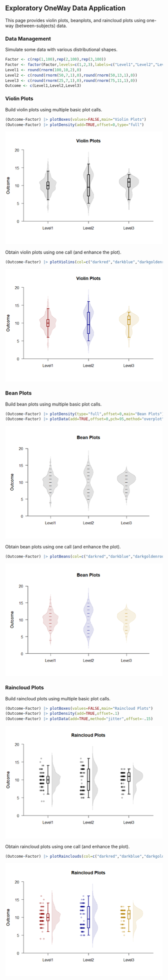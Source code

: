 ## Exploratory OneWay Data Application

This page provides violin plots, beanplots, and raincloud plots using one-way (between-subjects) data.

### Data Management

Simulate some data with various distributional shapes.

```r
Factor <- c(rep(1,100),rep(2,100),rep(3,100))
Factor <- factor(Factor,levels=c(1,2,3),labels=c("Level1","Level2","Level3"))
Level1 <- round(rnorm(100,10,2),0)
Level2 <- c(round(rnorm(50,7,1),0),round(rnorm(50,13,1),0))
Level3 <- c(round(rnorm(25,7,1),0),round(rnorm(75,11,1),0))
Outcome <- c(Level1,Level2,Level3)
```

### Violin Plots

Build violin plots using multiple basic plot calls.

```r
(Outcome~Factor) |> plotBoxes(values=FALSE,main="Violin Plots")
(Outcome~Factor) |> plotDensity(add=TRUE,offset=0,type="full")
```

![](figures/Exploratory-OneWay-ViolinsA-1.png)<!-- -->

Obtain violin plots using one call (and enhance the plot).

```r
(Outcome~Factor) |> plotViolins(col=c("darkred","darkblue","darkgoldenrod"))
```

![](figures/Exploratory-OneWay-ViolinsB-1.png)<!-- -->

### Bean Plots

Build bean plots using multiple basic plot calls.

```r
(Outcome~Factor) |> plotDensity(type="full",offset=0,main="Bean Plots")
(Outcome~Factor) |> plotData(add=TRUE,offset=0,pch=95,method="overplot")
```

![](figures/Exploratory-OneWay-BeansA-1.png)<!-- -->

Obtain bean plots using one call (and enhance the plot).

```r
(Outcome~Factor) |> plotBeans(col=c("darkred","darkblue","darkgoldenrod"))
```

![](figures/Exploratory-OneWay-BeansB-1.png)<!-- -->

### Raincloud Plots

Build raincloud plots using multiple basic plot calls.

```r
(Outcome~Factor) |> plotBoxes(values=FALSE,main="Raincloud Plots")
(Outcome~Factor) |> plotDensity(add=TRUE,offset=.1)
(Outcome~Factor) |> plotData(add=TRUE,method="jitter",offset=-.15)
```

![](figures/Exploratory-OneWay-RaincloudsA-1.png)<!-- -->

Obtain raincloud plots using one call (and enhance the plot).

```r
(Outcome~Factor) |> plotRainclouds(col=c("darkred","darkblue","darkgoldenrod"))
```

![](figures/Exploratory-OneWay-RaincloudsB-1.png)<!-- -->
